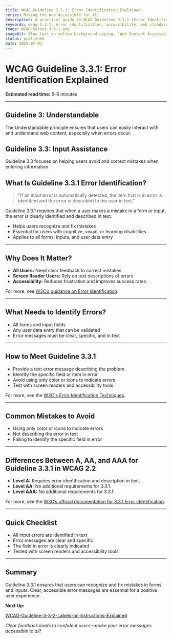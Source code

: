 ```yaml
---
title: WCAG Guideline 3.3.1: Error Identification Explained
series: Making the Web Accessible for All
description: A practical guide to WCAG Guideline 3.3.1 (Error Identification)—what it means, why it matters, and how to help users recognize and fix mistakes in forms and inputs.
keywords: wcag 3.3.1, error identification, accessibility, web standards, form validation, user experience
image: WCAG-Series-3-3-1.png
imageAlt: Blue text on yellow background saying, "Web Content Accessibiilty Guiedlines (WCAG) 3.3.1 Explained, Error Identification"
status: published
date: 2025-07-03
---
```


# **WCAG Guideline 3.3.1: Error Identification Explained**

**Estimated read time:** 5–6 minutes

---

## **Guideline 3: Understandable**

The Understandable principle ensures that users can easily interact with and understand web content, especially when errors occur.

## **Guideline 3.3: Input Assistance**

Guideline 3.3 focuses on helping users avoid and correct mistakes when entering information.

## **What Is Guideline 3.3.1 Error Identification?**

<!-- [Illustration: Form with a highlighted error message and accessible feedback] -->

> "If an input error is automatically detected, the item that is in error is identified and the error is described to the user in text."

Guideline 3.3.1 requires that when a user makes a mistake in a form or input, the error is clearly identified and described in text.

- Helps users recognize and fix mistakes
- Essential for users with cognitive, visual, or learning disabilities
- Applies to all forms, inputs, and user data entry

---

## **Why Does It Matter?**

<!-- [Infographic: Error icon, form field, and user with assistive tech] -->

- **All Users:** Need clear feedback to correct mistakes
- **Screen Reader Users:** Rely on text descriptions of errors
- **Accessibility:** Reduces frustration and improves success rates

For more, see [W3C’s guidance on Error Identification](https://www.w3.org/WAI/WCAG22/Understanding/error-identification.html).

---

## **What Needs to Identify Errors?**

<!-- [Grid: Form fields, error messages, and validation feedback] -->

- All forms and input fields
- Any user data entry that can be validated
- Error messages must be clear, specific, and in text

---

## **How to Meet Guideline 3.3.1**

<!-- [Side-by-side: Good example (clear error message next to field) vs. Bad example (no error message or only color)] -->

- Provide a text error message describing the problem
- Identify the specific field or item in error
- Avoid using only color or icons to indicate errors
- Test with screen readers and accessibility tools

For more, see the [W3C's Error Identification Techniques](https://www.w3.org/WAI/WCAG22/Techniques/general/G83).

---

## **Common Mistakes to Avoid**

<!-- [Do/Don't graphic: Left side with clear text error, right side with only color or icon] -->

- Using only color or icons to indicate errors
- Not describing the error in text
- Failing to identify the specific field in error

---

## **Differences Between A, AA, and AAA for Guideline 3.3.1 in WCAG 2.2**

<!-- [Infographic: Three columns labeled A, AA, AAA with example requirements for each] -->

- **Level A:** Requires error identification and description in text.
- **Level AA:** No additional requirements for 3.3.1.
- **Level AAA:** No additional requirements for 3.3.1.

For more, see the [W3C’s official documentation for 3.3.1 Error Identification](https://www.w3.org/WAI/WCAG22/Understanding/error-identification.html).

---

## **Quick Checklist**

<!-- [Checklist graphic: Icons for error, form, and text message] -->

- All input errors are identified in text
- Error messages are clear and specific
- The field in error is clearly indicated
- Tested with screen readers and accessibility tools

---

## **Summary**

<!-- [Illustration: User correcting a form error with clear feedback] -->

Guideline 3.3.1 ensures that users can recognize and fix mistakes in forms and inputs. Clear, accessible error messages are essential for a positive user experience.

**Next Up:**

[WCAG-Guideline-3-3-2-Labels-or-Instructions-Explained](WCAG-Guideline-3-3-2-Labels-or-Instructions-Explained)

*Clear feedback leads to confident users—make your error messages accessible to all!*

